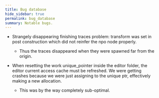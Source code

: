 ```yaml
---
title: Bug database
hide_sidebar: true
permalink: bug_database
summary: Notable bugs.
---
```


- Strangely disappearing finishing traces problem: transform was set in post construction which did not reinfer the npo node properly.
	- Thus the traces disappeared when they were spawned far from the origin.

- When resetting the work unique_pointer inside the editor folder, the editor current access cache must be refreshed.
We were getting crashes because we were just assigning to the unique ptr, effectively making a new allocation. 
	- This was by the way completely sub-optimal.
